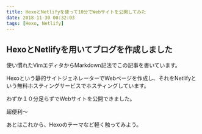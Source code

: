 ```yaml
---
title: HexoとNetlifyを使って10分でWebサイトを公開してみた
date: 2018-11-30 00:32:03
tags: [Hexo, Netlify]
---
```

## HexoとNetlifyを用いてブログを作成しました
使い慣れたVimエディタからMarkdown記法でこの記事を書いています。

Hexoという静的サイトジェネレーターでWebページを作成し、それをNetlifyという無料ホスティングサービスでホスティングしています。

わずか１０分足らずでWebサイトを公開できました。

超便利〜

あとはこれから、Hexoのテーマなど軽く触ってみよう。
